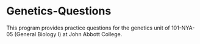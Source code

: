 # Genetics-Questions

This program provides practice questions for the genetics unit of 101-NYA-05 (General Biology I) at John Abbott College.
